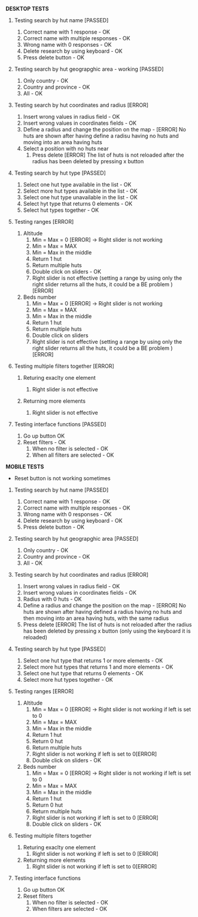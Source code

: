 **DESKTOP TESTS**


1) Testing search by hut name [PASSED]
   1) Correct name with 1 response - OK
   2) Correct name with multiple responses - OK
   3) Wrong name with 0 responses - OK 
   4) Delete research by using keyboard - OK
   5) Press delete button - OK


2) Testing search by hut geograpghic area - working [PASSED]
   1) Only country - OK
   2) Country and province - OK
   3) All - OK

3) Testing search by hut coordinates and radius [ERROR]
   1) Insert wrong values in radius field - OK
   2) Insert wrong values in coordinates fields - OK
   3) Define a radius and change the position on the map - [ERROR] No huts are shown after having define a radisu having no huts and moving into an area having huts 
   4) Select a position with no huts near 
      1) Press delete [ERROR] The list of huts is not reloaded after the radius has been deleted by pressing x button

4)  Testing search by hut type [PASSED]
    1)  Select one hut type available in the list - OK
    2)  Select more hut types available in the list - OK
    3)  Select one hut type unavailable in the list - OK
    4)  Select hyt type that returns 0 elements - OK 
    5)  Select hut types together - OK

5)  Testing ranges [ERROR]
    1)  Altitude
        1)  Min = Max = 0 [ERROR] -> Right slider is not working
        2)  Min = Max = MAX 
        3)  Min = Max in the middle 
        4)  Return 1 hut
        5)  Return multiple huts
        6)  Double click on sliders - OK
        7)  Right slider is not effective (setting a range by using only the right slider returns all the huts, it could be a BE problem ) [ERROR]
    2) Beds number 
        1)   Min = Max = 0 [ERROR] -> Right slider is not working
        2)   Min = Max = MAX 
        3)   Min = Max in the middle
        4)   Return 1 hut
        5)   Return multiple huts
        6)   Double click on sliders
        7)   Right slider is not effective (setting a range by using only the right slider returns all the huts, it could be a BE problem ) [ERROR]
   
6)  Testing multiple filters together [ERROR]
    1)  Returing exaclty one element
        1)  Right slider is not effective

    2)  Returning more elements 
        1)  Right slider is not effective
   

7)  Testing interface functions [PASSED]
    1)  Go up button OK
    2)  Reset filters - OK
        1)  When no filter is selected - OK
        2)  When all filters are selected - OK


**MOBILE TESTS**


* Reset button is not working sometimes 

1) Testing search by hut name [PASSED]
   1) Correct name with 1 response - OK
   2) Correct name with multiple responses - OK
   3) Wrong name with 0 responses - OK
   4) Delete research by using keyboard - OK
   5) Press delete button - OK

2) Testing search by hut geograpghic area [PASSED]
   1) Only country - OK
   2) Country and province - OK
   3) All - OK


3) Testing search by hut coordinates and radius [ERROR]
   1) Insert wrong values in radius field - OK
   2) Insert wrong values in coordinates fields - OK
   3) Radius with 0 huts - OK
   4) Define a radius and change the position on the map - [ERROR] No huts are shown after having defined a radius having no huts and then moving into an area having huts, with the same radius
   5) Press delete [ERROR] The list of huts is not reloaded after the radius has been deleted by pressing x button (only using the keyboard it is reloaded)

4)  Testing search by hut type [PASSED]
    1)  Select one hut type that returns 1 or more elements  - OK
    2)  Select more hut types that returns 1 and more elements  - OK
    3)  Select one hut type that returns 0 elements - OK
    4)  Select more hut types together - OK

5)  Testing ranges [ERROR]
    1)  Altitude
        1)  Min = Max = 0 [ERROR] -> Right slider is not working if left is set to 0
        2)  Min = Max = MAX 
        3)  Min = Max in the middle 
        4)  Return 1 hut
        5)  Return 0 hut 
        6)  Return multiple huts
        7)  Right slider is not working if left is set to 0[ERROR]
        8)  Double click on sliders - OK
    2) Beds number 
        1)   Min = Max = 0 [ERROR] -> Right slider is not working if left is set to 0
        2)   Min = Max = MAX 
        3)   Min = Max in the middle
        4)   Return 1 hut
        5)   Return 0 hut 
        6)   Return multiple huts
        7)   Right slider is not working if left is set to 0 [ERROR]
        8)   Double click on sliders - OK

6)  Testing multiple filters together 
    1)  Returing exaclty one element
        1)  Right slider is not working if left is set to 0 [ERROR]
    2)  Returning more elements 
        1)  Right slider is not working if left is set to 0[ERROR]


7)  Testing interface functions
    1)  Go up button OK
    2)  Reset filters 
        1)  When no filter is selected - OK
        2)  When filters are selected - OK